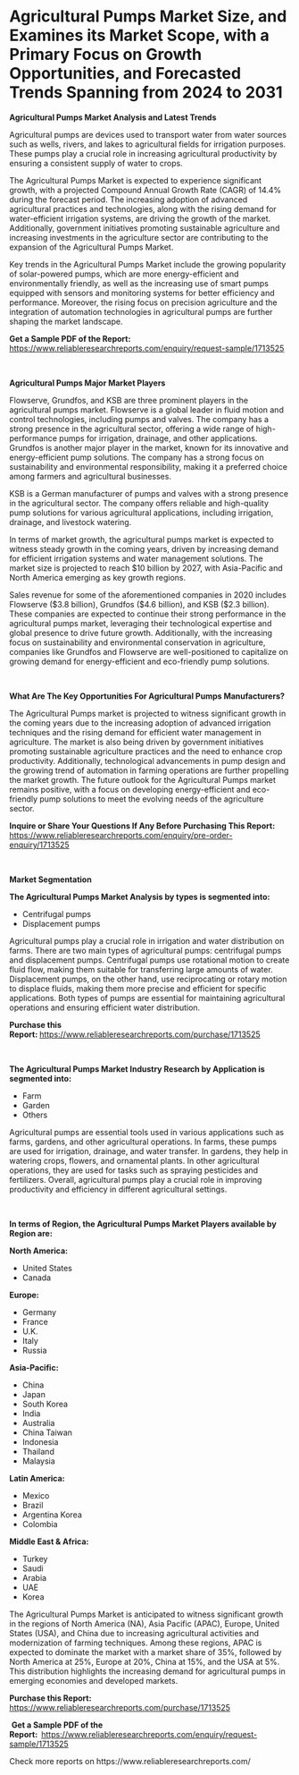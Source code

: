 <p><h1>Agricultural Pumps Market Size, and Examines its Market Scope, with a Primary Focus on Growth Opportunities, and Forecasted Trends Spanning from 2024 to 2031</h1></p><p><strong>Agricultural Pumps Market Analysis and Latest Trends</strong></p>
<p><p>Agricultural pumps are devices used to transport water from water sources such as wells, rivers, and lakes to agricultural fields for irrigation purposes. These pumps play a crucial role in increasing agricultural productivity by ensuring a consistent supply of water to crops.</p><p>The Agricultural Pumps Market is expected to experience significant growth, with a projected Compound Annual Growth Rate (CAGR) of 14.4% during the forecast period. The increasing adoption of advanced agricultural practices and technologies, along with the rising demand for water-efficient irrigation systems, are driving the growth of the market. Additionally, government initiatives promoting sustainable agriculture and increasing investments in the agriculture sector are contributing to the expansion of the Agricultural Pumps Market.</p><p>Key trends in the Agricultural Pumps Market include the growing popularity of solar-powered pumps, which are more energy-efficient and environmentally friendly, as well as the increasing use of smart pumps equipped with sensors and monitoring systems for better efficiency and performance. Moreover, the rising focus on precision agriculture and the integration of automation technologies in agricultural pumps are further shaping the market landscape.</p></p>
<p><strong>Get a Sample PDF of the Report:&nbsp;</strong> <a href="https://www.reliableresearchreports.com/enquiry/request-sample/1713525">https://www.reliableresearchreports.com/enquiry/request-sample/1713525</a></p>
<p>&nbsp;</p>
<p><strong>Agricultural Pumps Major Market Players</strong></p>
<p><p>Flowserve, Grundfos, and KSB are three prominent players in the agricultural pumps market. Flowserve is a global leader in fluid motion and control technologies, including pumps and valves. The company has a strong presence in the agricultural sector, offering a wide range of high-performance pumps for irrigation, drainage, and other applications. Grundfos is another major player in the market, known for its innovative and energy-efficient pump solutions. The company has a strong focus on sustainability and environmental responsibility, making it a preferred choice among farmers and agricultural businesses. </p><p>KSB is a German manufacturer of pumps and valves with a strong presence in the agricultural sector. The company offers reliable and high-quality pump solutions for various agricultural applications, including irrigation, drainage, and livestock watering. </p><p>In terms of market growth, the agricultural pumps market is expected to witness steady growth in the coming years, driven by increasing demand for efficient irrigation systems and water management solutions. The market size is projected to reach $10 billion by 2027, with Asia-Pacific and North America emerging as key growth regions. </p><p>Sales revenue for some of the aforementioned companies in 2020 includes Flowserve ($3.8 billion), Grundfos ($4.6 billion), and KSB ($2.3 billion). These companies are expected to continue their strong performance in the agricultural pumps market, leveraging their technological expertise and global presence to drive future growth. Additionally, with the increasing focus on sustainability and environmental conservation in agriculture, companies like Grundfos and Flowserve are well-positioned to capitalize on growing demand for energy-efficient and eco-friendly pump solutions.</p></p>
<p>&nbsp;</p>
<p><strong>What Are The Key Opportunities For Agricultural Pumps Manufacturers?</strong></p>
<p><p>The Agricultural Pumps market is projected to witness significant growth in the coming years due to the increasing adoption of advanced irrigation techniques and the rising demand for efficient water management in agriculture. The market is also being driven by government initiatives promoting sustainable agriculture practices and the need to enhance crop productivity. Additionally, technological advancements in pump design and the growing trend of automation in farming operations are further propelling the market growth. The future outlook for the Agricultural Pumps market remains positive, with a focus on developing energy-efficient and eco-friendly pump solutions to meet the evolving needs of the agriculture sector.</p></p>
<p><strong>Inquire or Share Your Questions If Any Before Purchasing This Report:</strong> <a href="https://www.reliableresearchreports.com/enquiry/pre-order-enquiry/1713525">https://www.reliableresearchreports.com/enquiry/pre-order-enquiry/1713525</a></p>
<p>&nbsp;</p>
<p><strong>Market Segmentation</strong></p>
<p><strong>The Agricultural Pumps Market Analysis by types is segmented into:</strong></p>
<p><ul><li>Centrifugal pumps</li><li>Displacement pumps</li></ul></p>
<p><p>Agricultural pumps play a crucial role in irrigation and water distribution on farms. There are two main types of agricultural pumps: centrifugal pumps and displacement pumps. Centrifugal pumps use rotational motion to create fluid flow, making them suitable for transferring large amounts of water. Displacement pumps, on the other hand, use reciprocating or rotary motion to displace fluids, making them more precise and efficient for specific applications. Both types of pumps are essential for maintaining agricultural operations and ensuring efficient water distribution.</p></p>
<p><strong>Purchase this Report:&nbsp;</strong><a href="https://www.reliableresearchreports.com/purchase/1713525">https://www.reliableresearchreports.com/purchase/1713525</a></p>
<p>&nbsp;</p>
<p><strong>The Agricultural Pumps Market Industry Research by Application is segmented into:</strong></p>
<p><ul><li>Farm</li><li>Garden</li><li>Others</li></ul></p>
<p><p>Agricultural pumps are essential tools used in various applications such as farms, gardens, and other agricultural operations. In farms, these pumps are used for irrigation, drainage, and water transfer. In gardens, they help in watering crops, flowers, and ornamental plants. In other agricultural operations, they are used for tasks such as spraying pesticides and fertilizers. Overall, agricultural pumps play a crucial role in improving productivity and efficiency in different agricultural settings.</p></p>
<p>&nbsp;</p>
<p><strong>In terms of Region, the Agricultural Pumps Market Players available by Region are:</strong></p>
<p>
    <p> <strong> North America: </strong>
        <ul>
            <li>United States</li>
            <li>Canada</li>
        </ul>
        </p> 
    <p> <strong> Europe: </strong>
        <ul>
            <li>Germany</li>
            <li>France</li>
            <li>U.K.</li>
            <li>Italy</li>
            <li>Russia</li>
        </ul>
        </p> 
    <p> <strong> Asia-Pacific: </strong>
        <ul>
            <li>China</li>
            <li>Japan</li>
            <li>South Korea</li>
            <li>India</li>
            <li>Australia</li>
            <li>China Taiwan</li>
            <li>Indonesia</li>
            <li>Thailand</li>
            <li>Malaysia</li>
        </ul>
        </p> 
    <p> <strong> Latin America: </strong>
        <ul>
            <li>Mexico</li>
            <li>Brazil</li>
            <li>Argentina Korea</li>
            <li>Colombia</li>
        </ul>
        </p> 
    <p> <strong> Middle East & Africa: </strong>
        <ul>
            <li>Turkey</li>
            <li>Saudi</li>
            <li>Arabia</li>
            <li>UAE</li>
            <li>Korea</li>
        </ul>
    </p>
    </p>
<p><p>The Agricultural Pumps Market is anticipated to witness significant growth in the regions of North America (NA), Asia Pacific (APAC), Europe, United States (USA), and China due to increasing agricultural activities and modernization of farming techniques. Among these regions, APAC is expected to dominate the market with a market share of 35%, followed by North America at 25%, Europe at 20%, China at 15%, and the USA at 5%. This distribution highlights the increasing demand for agricultural pumps in emerging economies and developed markets.</p></p>
<p><strong>Purchase this Report: </strong><a href="https://www.reliableresearchreports.com/purchase/1713525">https://www.reliableresearchreports.com/purchase/1713525</a></p>
<p>&nbsp;<strong>Get a Sample PDF of the Report:&nbsp;&nbsp;</strong><a href="https://www.reliableresearchreports.com/enquiry/request-sample/1713525">https://www.reliableresearchreports.com/enquiry/request-sample/1713525</a></p>
<p><strong></strong></p>
<p>Check more reports on https://www.reliableresearchreports.com/</p>